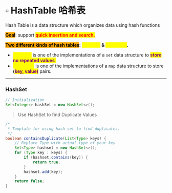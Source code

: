 # ▫ HashTable 哈希表

Hash Table is a data structure which organizes data using hash functions

<mark style="background-color:orange;">**Goal**</mark>: support <mark style="color:red;">**quick insertion and search.**</mark>

<mark style="background-color:orange;">**Two different kinds of hash tables**</mark>**: **<mark style="color:yellow;">**hash set**</mark>** & **<mark style="color:yellow;">**hash map**</mark>**.**

* &#x20;<mark style="color:yellow;">**hash set**</mark> is one of the implementations of a `set` data structure to <mark style="color:purple;">**store no repeated values**</mark><mark style="color:yellow;">**.**</mark>
* &#x20;<mark style="color:yellow;">**hash map**</mark> is one of the implementations of a `map` data structure to store **(**<mark style="color:purple;">**key, value)**</mark> pairs.

***

### HashSet

```java
// Initialization
Set<Integer> hashSet = new HashSet<>();

```

> Use HashSet to find Duplicate Values

```java
/*
 * Template for using hash set to find duplicates.
 */
boolean containsDuplicate(List<Type> keys) {
    // Replace Type with actual type of your key
    Set<Type> hashset = new HashSet<>();
    for (Type key : keys) {
        if (hashset.contains(key)) {
            return true;
        }
        hashset.add(key);
    }
    return false;
}
```
